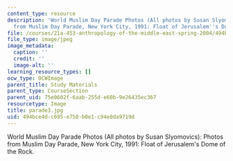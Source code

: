 ```yaml
---
content_type: resource
description: 'World Muslim Day Parade Photos (All photos by Susan Slyomovics): Photos
  from Muslim Day Parade, New York City, 1991: Float of Jerusalem''s Dome of the Rock.'
file: /courses/21a-453-anthropology-of-the-middle-east-spring-2004/494bce4dc695e750b0e1c94e0da9719d_parade3.jpg
file_type: image/jpeg
image_metadata:
  caption: ''
  credit: ''
  image-alt: ''
learning_resource_types: []
ocw_type: OCWImage
parent_title: Study Materials
parent_type: CourseSection
parent_uid: 75e0602f-6aab-255d-e60b-9e26435ec367
resourcetype: Image
title: parade3.jpg
uid: 494bce4d-c695-e750-b0e1-c94e0da9719d
---
```

World Muslim Day Parade Photos (All photos by Susan Slyomovics): Photos from Muslim Day Parade, New York City, 1991: Float of Jerusalem's Dome of the Rock.

